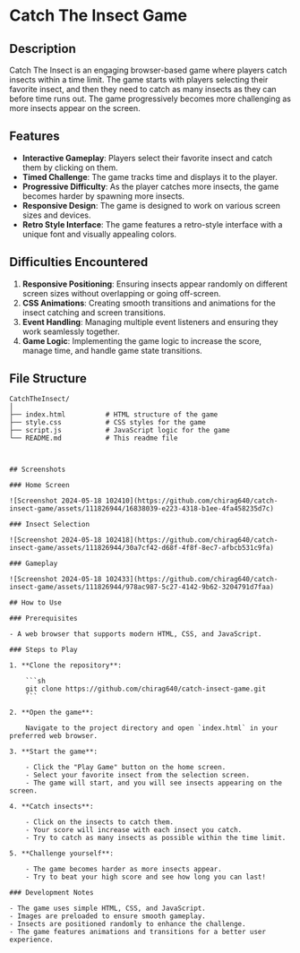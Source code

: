 # Catch The Insect Game

## Description

Catch The Insect is an engaging browser-based game where players catch insects within a time limit. The game starts with players selecting their favorite insect, and then they need to catch as many insects as they can before time runs out. The game progressively becomes more challenging as more insects appear on the screen.

## Features

- **Interactive Gameplay**: Players select their favorite insect and catch them by clicking on them.
- **Timed Challenge**: The game tracks time and displays it to the player.
- **Progressive Difficulty**: As the player catches more insects, the game becomes harder by spawning more insects.
- **Responsive Design**: The game is designed to work on various screen sizes and devices.
- **Retro Style Interface**: The game features a retro-style interface with a unique font and visually appealing colors.

## Difficulties Encountered

1. **Responsive Positioning**: Ensuring insects appear randomly on different screen sizes without overlapping or going off-screen.
2. **CSS Animations**: Creating smooth transitions and animations for the insect catching and screen transitions.
3. **Event Handling**: Managing multiple event listeners and ensuring they work seamlessly together.
4. **Game Logic**: Implementing the game logic to increase the score, manage time, and handle game state transitions.

## File Structure

```plaintext
CatchTheInsect/
│
├── index.html          # HTML structure of the game
├── style.css           # CSS styles for the game
├── script.js           # JavaScript logic for the game
└── README.md           # This readme file



## Screenshots

### Home Screen

![Screenshot 2024-05-18 102410](https://github.com/chirag640/catch-insect-game/assets/111826944/16838039-e223-4318-b1ee-4fa458235d7c)

### Insect Selection

![Screenshot 2024-05-18 102418](https://github.com/chirag640/catch-insect-game/assets/111826944/30a7cf42-d68f-4f8f-8ec7-afbcb531c9fa)

### Gameplay

![Screenshot 2024-05-18 102433](https://github.com/chirag640/catch-insect-game/assets/111826944/978ac987-5c27-4142-9b62-3204791d7faa)

## How to Use

### Prerequisites

- A web browser that supports modern HTML, CSS, and JavaScript.

### Steps to Play

1. **Clone the repository**:

    ```sh
    git clone https://github.com/chirag640/catch-insect-game.git
    ```

2. **Open the game**:
   
    Navigate to the project directory and open `index.html` in your preferred web browser.

3. **Start the game**:

    - Click the "Play Game" button on the home screen.
    - Select your favorite insect from the selection screen.
    - The game will start, and you will see insects appearing on the screen.

4. **Catch insects**:

    - Click on the insects to catch them.
    - Your score will increase with each insect you catch.
    - Try to catch as many insects as possible within the time limit.

5. **Challenge yourself**:

    - The game becomes harder as more insects appear.
    - Try to beat your high score and see how long you can last!

### Development Notes

- The game uses simple HTML, CSS, and JavaScript.
- Images are preloaded to ensure smooth gameplay.
- Insects are positioned randomly to enhance the challenge.
- The game features animations and transitions for a better user experience.

